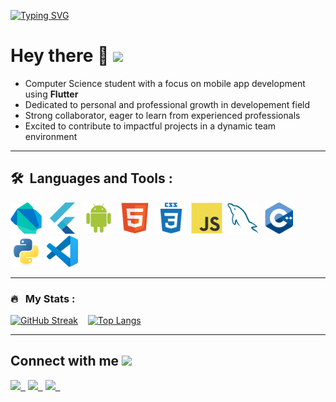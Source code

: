 [![Typing SVG](https://readme-typing-svg.demolab.com?font=Fira+Code&weight=600&size=40&duration=3500&pause=1000&color=FB8C00&center=true&vCenter=true&repeat=false&width=1003&height=100&lines=Native+Android+and+Flutter+Developer)](https://git.io/typing-svg)
  
# Hey there 👋 ![](https://komarev.com/ghpvc/?username=n-h-anjum&color=f67280&style=flat-square&label=Total+Visitors)

- Computer Science student with a focus on mobile app development using **Flutter**
- Dedicated to personal and professional growth in developement field
- Strong collaborator, eager to learn from experienced professionals
- Excited to contribute to impactful projects in a dynamic team environment

---

## 🛠 &nbsp;Languages and Tools :

<p>
<img src="https://github.com/devicons/devicon/blob/master/icons/dart/dart-original.svg" title="Dart" alt="Dart" width="50" height="50"/>&nbsp;
<img src="https://github.com/devicons/devicon/blob/master/icons/flutter/flutter-original.svg" title="Flutter" alt="Flutter" width="50" height="50"/>&nbsp;
<img src="https://github.com/devicons/devicon/blob/master/icons/android/android-plain.svg" title="Android" alt="Android" width="50" height="50"/>&nbsp;
<img src="https://github.com/devicons/devicon/blob/master/icons/html5/html5-original.svg" title="HTML5" alt="HTML" width="50" height="50"/>&nbsp;
<img src="https://github.com/devicons/devicon/blob/master/icons/css3/css3-plain-wordmark.svg"  title="CSS3" alt="CSS" width="50" height="50"/>&nbsp;
<img src="https://github.com/devicons/devicon/blob/master/icons/javascript/javascript-original.svg" title="JavaScript" alt="JavaScript" width="50" height="50"/>&nbsp;
<img src="https://github.com/devicons/devicon/blob/master/icons/mysql/mysql-original.svg" title="MySQL"  alt="MySQL" width="50" height="50"/>&nbsp;
<img src="https://github.com/devicons/devicon/blob/master/icons/cplusplus/cplusplus-original.svg" title="C++" **alt="C++" width="50" height="50"/>&nbsp;
<img src="https://github.com/devicons/devicon/blob/master/icons/python/python-original.svg" title="Python" **alt="Python" width="50" height="50"/>&nbsp;
<img src="https://github.com/devicons/devicon/blob/master/icons/vscode/vscode-original.svg" title="Vs" **alt="Vs" width="50" height="50"/>&nbsp;
</p>

---

### 🔥 &nbsp; My Stats :
[![GitHub Streak](http://github-readme-streak-stats.herokuapp.com?user=h-anjum&theme=dark&background=000000)](https://git.io/streak-stats)&nbsp;&nbsp;&nbsp;
[![Top Langs](https://github-readme-stats.vercel.app/api/top-langs/?username=h-anjum&layout=compact&theme=vision-friendly-dark)](https://github.com/anuraghazra/github-readme-stats)

---

<!-- ## 🔥 My Stats :

<p align="center">
<a href="https://github.com/h-anjum">
  <img height="170em" src="https://github-readme-stats-eight-theta.vercel.app/api?username=h-anjum&show_icons=true&theme=algolia&include_all_commits=true&count_private=true"/>&nbsp;&nbsp;&nbsp;
  <img height="170em" src="https://github-readme-stats-eight-theta.vercel.app/api/top-langs/?username=h-anjum&layout=compact&langs_count=8&theme=algolia"/>
</a>
</p>

--- -->

## Connect with me <img src="https://media.giphy.com/media/LnQjpWaON8nhr21vNW/giphy.gif" width="60">

<a href="mailto:hussnainanjum06a@gmail.com"><img height=25 src="https://img.shields.io/badge/Gmail-D14836?style=for-the-badge&logo=gmail&logoColor=white">&nbsp;&nbsp;</a>
<a href="https://twitter.com/Muhamma58427304"><img height=25 src="https://img.shields.io/badge/Twitter-1DA1F2?style=for-the-badge&logo=twitter&logoColor=white">&nbsp;&nbsp;</a>
<a href="https://www.linkedin.com/in/hussnain-anjum-179204206/"><img height=25 src="https://img.shields.io/badge/LinkedIn-0077B5?style=for-the-badge&logo=linkedin&logoColor=white">&nbsp;&nbsp;</a>





